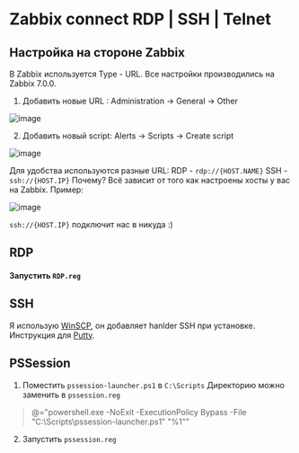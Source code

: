 # Zabbix connect RDP | SSH | Telnet
## Настройка на стороне Zabbix
В Zabbix используется Type - URL. Все настройки производились на Zabbix 7.0.0.

 1. Добавить новые URL :
 Administration -> General  -> Other

![image](https://github.com/user-attachments/assets/679c2814-426a-4a6a-a603-011656e97115)

 2. Добавить новый script:
Alerts -> Scripts -> Create script

![image](https://github.com/user-attachments/assets/b9b57c54-b26d-4366-b7ec-70d04da7f54b)

Для удобства используются разные URL:
RDP - `rdp://{HOST.NAME}`
SSH - `ssh://{HOST.IP}`
Почему? Всё зависит от того как настроены хосты у вас на Zabbix.
Пример:

![image](https://github.com/user-attachments/assets/4eb49e0e-c04d-488b-9201-bd915d7a9368)

`ssh://{HOST.IP}` подключит нас в никуда :)




## RDP
#### Запустить `RDP.reg`

## SSH
Я использую [WinSCP](https://winscp.net/eng/download.php), он добавляет hanlder SSH при установке.
Инструкция для [Putty](https://putty.org.ru/features/ssh-handler).
## PSSession

 1. Поместить `pssession-launcher.ps1` в `C:\Scripts` 
 Директорию можно заменить в `pssession.reg` 
  

> @="powershell.exe -NoExit -ExecutionPolicy Bypass -File \"C:\\Scripts\\pssession-launcher.ps1\" \"%1\""
2. Запустить `pssession.reg`

